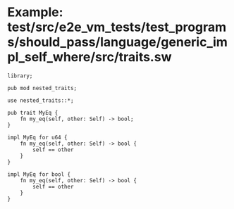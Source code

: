 # Example: test/src/e2e_vm_tests/test_programs/should_pass/language/generic_impl_self_where/src/traits.sw

```sway
library;

pub mod nested_traits;

use nested_traits::*;

pub trait MyEq {
    fn my_eq(self, other: Self) -> bool;
}

impl MyEq for u64 {
    fn my_eq(self, other: Self) -> bool {
        self == other
    }
}

impl MyEq for bool {
    fn my_eq(self, other: Self) -> bool {
        self == other
    }
}

```
